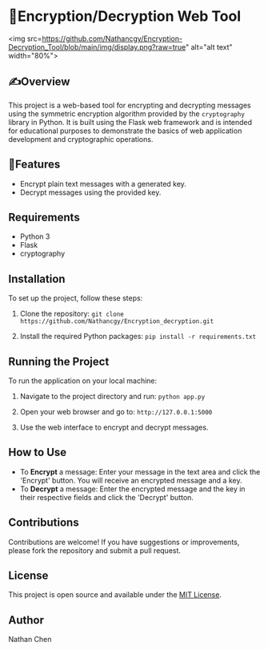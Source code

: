# 🔐Encryption/Decryption Web Tool

<img src=https://github.com/Nathancgy/Encryption-Decryption_Tool/blob/main/img/display.png?raw=true" alt="alt text" width="80%">

## ✍️Overview
This project is a web-based tool for encrypting and decrypting messages using the symmetric encryption algorithm provided by the `cryptography` library in Python. It is built using the Flask web framework and is intended for educational purposes to demonstrate the basics of web application development and cryptographic operations.

## 🎨Features
- Encrypt plain text messages with a generated key.
- Decrypt messages using the provided key.

## Requirements
- Python 3
- Flask
- cryptography

## Installation
To set up the project, follow these steps:

1. Clone the repository:
`git clone https://github.com/Nathancgy/Encryption_decryption.git`

2. Install the required Python packages:
`pip install -r requirements.txt`

## Running the Project
To run the application on your local machine:

1. Navigate to the project directory and run:
`python app.py`

2. Open your web browser and go to:
`http://127.0.0.1:5000`

3. Use the web interface to encrypt and decrypt messages.

## How to Use
- To **Encrypt** a message: Enter your message in the text area and click the 'Encrypt' button. You will receive an encrypted message and a key.
- To **Decrypt** a message: Enter the encrypted message and the key in their respective fields and click the 'Decrypt' button.

## Contributions
Contributions are welcome! If you have suggestions or improvements, please fork the repository and submit a pull request.

## License
This project is open source and available under the [MIT License](LICENSE.md).

## Author
Nathan Chen
